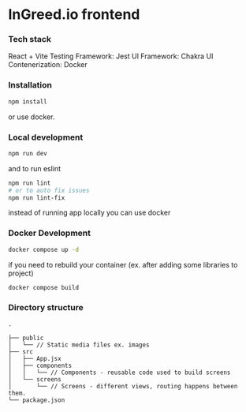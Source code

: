 # InGreed.io frontend

### Tech stack
React + Vite
Testing Framework: Jest
UI Framework: Chakra UI
Contenerization: Docker

### Installation
```sh
npm install
```
or use docker.

### Local development
```sh
npm run dev
```
and to run eslint
```sh
npm run lint
# or to auto fix issues
npm run lint-fix
```
instead of running app locally you can use docker

### Docker Development
```sh
docker compose up -d
```
if you need to rebuild your container (ex. after adding some libraries to project)
```sh
docker compose build
```

### Directory structure
```
.

├── public
│   └── // Static media files ex. images
├── src
│   ├── App.jsx
│   ├── components
│   │   └── // Components - reusable code used to build screens
│   └── screens
│       └── // Screens - different views, routing happens between them.
└── package.json
```
